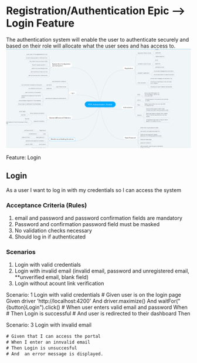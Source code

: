 # Registration/Authentication Epic --> Login Feature
The authentication system will enable the user to authenticate securely and based on their role will allocate what the user sees and has access to.
![Authentication module](../auth.PNG)
<!-- ![Authentication module](../../karate/k01.PNG) -->

Feature: Login
## Login

As a user 
I want to log in with my credentials 
so I can access the system


### Acceptance Criteria (Rules)

1. email and password and password confirmation fields are mandatory
2. Password and confirmation password field must be masked
3. No validation checks necessary
4. Should log in if authenticated

### Scenarios
1. Login with valid credentials
2. Login with invalid email (invalid email, password and unregistered email, **unverified email, blank field)
3. Login without acount link verification

Scenario: 1 Login with valid credentials
    # Given user is on the login page
    Given driver 'http://localhost:4200'
    And driver.maximize()
    And waitFor("{button}Login").click()
    # When user enters valid email and password
    When
    # Then Login is successful
    # And user is redirected to their dashboard
    Then





Scenario: 3 Login with invalid email

    # Given that I can access the portal
    # When I enter an innvalid email
    # Then Login is unsuccesful
    # And  an error message is displayed.





